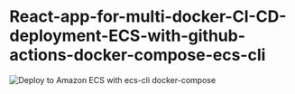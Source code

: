 # React-app-for-multi-docker-CI-CD-deployment-ECS-with-github-actions-docker-compose-ecs-cli


![Deploy to Amazon ECS with ecs-cli docker-compose](https://github.com/kkkooosss/React-app-for-multi-docker-CI-CD-deployment-to-ecs/workflows/Deploy%20to%20Amazon%20ECS%20with%20ecs-cli%20docker-compose/badge.svg)
